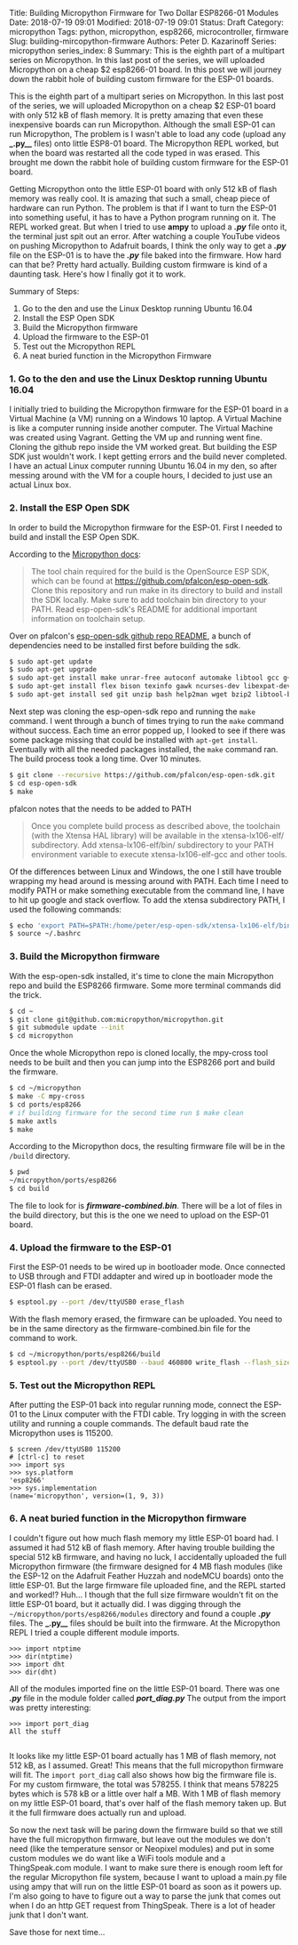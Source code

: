 Title: Building Micropython Firmware for Two Dollar ESP8266-01 Modules
Date: 2018-07-19 09:01
Modified: 2018-07-19 09:01
Status: Draft
Category: micropython
Tags: python, micropython, esp8266, microcontroller, firmware
Slug: building-mircopython-firmware
Authors: Peter D. Kazarinoff
Series: micropython
series_index: 8
Summary: This is the eighth part of a multipart series on Micropython. In this last post of the series, we will uploaded Micropython on a cheap $2 esp8266-01 board. In this post we will journey down the rabbit hole of building custom firmware for the ESP-01 boards. 

This is the eighth part of a multipart series on Micropython. In this last post of the series, we will uploaded Micropython on a cheap $2 ESP-01 board with only 512 kB of flash memory. It is pretty amazing that even these inexpensive boards can run Micropython. Although the small ESP-01 can run Micropython, The problem is I wasn't able to load any code (upload any **_.py__** files) onto little ESP8-01 board. The Micropython REPL worked, but when the board was restarted all the code typed in was erased. This brought me down the rabbit hole of building custom firmware for the ESP-01 board. 

Getting Micropython onto the little ESP-01 board with only 512 kB of flash memory was really cool. It is amazing that such a small, cheap piece of hardware can run Python. The problem is that if I want to turn the ESP-01 into something useful, it has to have a Python program running on it. The REPL worked great. But when I tried to use **ampy** to upload a **_.py_** file onto it, the terminal just spit out an error. After watching a couple YouTube videos on pushing Micropython to Adafruit boards, I think the only way to get a **_.py_** file on the ESP-01 is to have the **_.py_** file baked into the firmware. How hard can that be? Pretty hard actually. Building custom firmware is kind of a daunting task. Here's how I finally got it to work.

Summary of Steps:

1. Go to the den and use the Linux Desktop running Ubuntu 16.04
2. Install the ESP Open SDK
3. Build the Micropython firmware
4. Upload the firmware to the ESP-01
5. Test out the Micropython REPL
6. A neat buried function in the Micropython Firmware


### 1. Go to the den and use the Linux Desktop running Ubuntu 16.04

I initially tried to building the Micropython firmware for the ESP-01 board in a Virtual Machine (a VM) running on a Windows 10 laptop. A Virtual Machine is like a computer running inside another computer. The Virtual Machine was created using Vagrant. Getting the VM up and running went fine. Cloning the github repo inside the VM worked great. But building the ESP SDK just wouldn't work. I kept getting errors and the build never completed. I have an actual Linux computer running Ubuntu 16.04 in my den, so after messing around with the VM for a couple hours, I decided to just use an actual Linux box.

### 2. Install the ESP Open SDK

In order to build the Micropython firmware for the ESP-01. First I needed to build and install the ESP Open SDK. 

According to the [Micropython docs](https://github.com/micropython/micropython/tree/master/ports/esp8266):

 > The tool chain required for the build is the OpenSource ESP SDK, which can be found at https://github.com/pfalcon/esp-open-sdk. Clone this repository and run make in its directory to build and install the SDK locally. Make sure to add toolchain bin directory to your PATH. Read esp-open-sdk's README for additional important information on toolchain setup.
 
Over on pfalcon's [esp-open-sdk github repo README](https://github.com/micropython/micropython/tree/master/ports/esp8266), a bunch of dependencies need to be installed first before building the sdk.

```bash
$ sudo apt-get update
$ sudo apt-get upgrade
$ sudo apt-get install make unrar-free autoconf automake libtool gcc g++ gperf 
$ sudo apt-get install flex bison texinfo gawk ncurses-dev libexpat-dev python-dev python python-serial
$ sudo apt-get install sed git unzip bash help2man wget bzip2 libtool-bin autoconf gperf help2man libtool libtool.bin
```

Next step was cloning the esp-open-sdk repo and running the ```make``` command. I went through a bunch of times trying to run the ```make``` command without success. Each time an error popped up, I looked to see if there was some package missing that could be installed with ```apt-get install```. Eventually with all the needed packages installed, the ```make``` command ran. The build process took a long time. Over 10 minutes.

```bash
$ git clone --recursive https://github.com/pfalcon/esp-open-sdk.git
$ cd esp-open-sdk
$ make
```

pfalcon notes that the needs to be added to PATH

 > Once you complete build process as described above, the toolchain (with the Xtensa HAL library) will be available in the xtensa-lx106-elf/ subdirectory. Add xtensa-lx106-elf/bin/ subdirectory to your PATH environment variable to execute xtensa-lx106-elf-gcc and other tools. 

Of the differences between Linux and Windows, the one I still have trouble wrapping my head around is messing around with PATH. Each time I need to modify PATH or make something executable from the command line, I have to hit up google and stack overflow. To add the xtensa subdirectory PATH, I used the following commands:

```bash
$ echo 'export PATH=$PATH:/home/peter/esp-open-sdk/xtensa-lx106-elf/bin/' >> ~/.bashrc
$ source ~/.bashrc
```

### 3. Build the Micropython firmware

With the esp-open-sdk installed, it's time to clone the main Micropython repo and build the ESP8266 firmware. Some more terminal commands did the trick.

```bash
$ cd ~
$ git clone git@github.com:micropython/micropython.git
$ git submodule update --init
$ cd micropython
``` 

Once the whole Micropython repo is cloned locally, the mpy-cross tool needs to be built and then you can jump into the ESP8266 port and build the firmware.

```bash
$ cd ~/micropython
$ make -C mpy-cross
$ cd ports/esp8266
# if building firmware for the second time run $ make clean
$ make axtls
$ make
```

According to the Micropython docs, the resulting firmware file will be in the ```/build``` directory.

```bash
$ pwd
~/micropython/ports/esp8266
$ cd build
```

The file to look for is **_firmware-combined.bin_**. There will be a lot of files in the build directory, but this is the one we need to upload on the ESP-01 board. 

### 4. Upload the firmware to the ESP-01

First the ESP-01 needs to be wired up in bootloader mode. Once connected to USB through and FTDI addapter and wired up in bootloader mode the ESP-01 flash can be erased.

```bash
$ esptool.py --port /dev/ttyUSB0 erase_flash
```

With the flash memory erased, the firmware can be uploaded. You need to be in the same directory as the firmware-combined.bin file for the command to work.

```bash
$ cd ~/micropython/ports/esp8266/build
$ esptool.py --port /dev/ttyUSB0 --baud 460800 write_flash --flash_size=detect 0 firmware-combined.bin
```

### 5. Test out the Micropython REPL

After putting the ESP-01 back into regular running mode, connect the ESP-01 to the Linux computer with the FTDI cable. Try logging in with the screen utility and running a couple commands. The default baud rate the Micropython uses is 115200.

```text
$ screen /dev/ttyUSB0 115200
# [ctrl-c] to reset
>>> import sys
>>> sys.platform
'esp8266'
>>> sys.implementation
(name='micropython', version=(1, 9, 3))
```

### 6. A neat buried function in the Micropython firmware

I couldn't figure out how much flash memory my little ESP-01 board had. I assumed it had 512 kB of flash memory. After having trouble building the special 512 kB firmware, and having no luck, I accidentally uploaded the full Micropython firmware (the firmware designed for 4 MB flash modules (like the ESP-12 on the Adafruit Feather Huzzah and nodeMCU boards) onto the little ESP-01. But the large firmware file uploaded fine, and the REPL started and worked!? Huh... I though that the full size firmware wouldn't fit on the little ESP-01 board, but it actually did. I was digging through the `~/micropython/ports/esp8266/modules` directory and found a couple **_.py_** files. The **_.py__** files should be built into the firmware. At the Micropython REPL I tried a couple different module imports.

```text
>>> import ntptime
>>> dir(ntptime)
>>> import dht
>>> dir(dht)
```

All of the modules imported fine on the little ESP-01 board. There was one **_.py_** file in the module folder called **_port_diag.py_** The output from the import was pretty interesting:

```
>>> import port_diag
All the stuff


```

It looks like my little ESP-01 board actually has 1 MB of flash memory, not 512 kB, as I assumed. Great! This means that the full micropython firmware will fit. The  ```import port_diag``` call also shows how big the firmware file is. For my custom firmware, the total was 578255. I think that means 578225 bytes which is 578 kB or a little over half a MB. With 1 MB of flash memory on my little ESP-01 board, that's over half of the flash memory taken up. But it the full firmware does actually run and upload.

So now the next task will be paring down the firmware build so that we still have the full micropython firmware, but leave out the modules we don't need (like the temperature sensor or Neopixel modules) and put in some custom modules we do want like a WiFi tools module and a ThingSpeak.com module. I want to make sure there is enough room left for the regular Micropython file system, because I want to upload a main.py file using ampy that will run on the little ESP-01 board as soon as it powers up. I'm also going to have to figure out a way to parse the junk that comes out when I do an http GET request from ThingSpeak. There is a lot of header junk that I don't want.

Save those for next time...